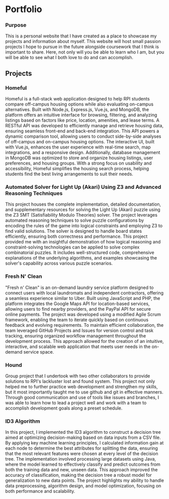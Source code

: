 
# Portfolio

### Purpose

This is a personal website that I have created as a place to showcase my projects and information about myself. This website will host small passion projects I hope to pursue in the future alongside coursework that I think is important to share. Here, not only will you be able to learn who I am, but you will be able to see what I both love to do and can accomplish. 

## Projects

### Homeful
Homeful is a full-stack web application designed to help RPI students compare off-campus housing options while also evaluating on-campus alternatives. Built with Node.js, Express.js, Vue.js, and MongoDB, the platform offers an intuitive interface for browsing, filtering, and analyzing listings based on factors like price, location, amenities, and lease terms. A RESTful API was developed to efficiently manage and retrieve housing data, ensuring seamless front-end and back-end integration. This API powers a dynamic comparison tool, allowing users to conduct side-by-side analyses of off-campus and on-campus housing options. The interactive UI, built with Vue.js, enhances the user experience with real-time search, map integrations, and a responsive design. Additionally, database management in MongoDB was optimized to store and organize housing listings, user preferences, and housing groups. With a strong focus on usability and accessibility, Homeful simplifies the housing search process, helping students find the best living arrangements to suit their needs.

### Automated Solver for Light Up (Akari) Using Z3 and Advanced Reasoning Techniques

This project houses the complete implementation, detailed documentation, and supplementary resources for solving the Light Up (Akari) puzzle using the Z3 SMT (Satisfiability Modulo Theories) solver. The project leverages automated reasoning techniques to solve puzzle configurations by encoding the rules of the game into logical constraints and employing Z3 to find valid solutions. The solver is designed to handle  board states efficiently, ensuring both correctness and performance. This project provided me with an insightful demonstration of how logical reasoning and constraint-solving technologies can be applied to solve complex combinatorial puzzles. It includes well-structured code, comprehensive explanations of the underlying algorithms, and examples showcasing the solver's capability across various puzzle scenarios.

### Fresh N' Clean

"Fresh n' Clean" is an on-demand laundry service platform designed to connect users with local laundromats and independent contractors, offering a seamless experience similar to Uber. Built using JavaScript and PHP, the platform integrates the Google Maps API for location-based services, allowing users to find nearby providers, and the PayPal API for secure online payments. The project was developed using a modified Agile Scrum framework, enabling the team to iterate quickly based on continuous feedback and evolving requirements. To maintain efficient collaboration, the team leveraged GitHub Projects and Issues for version control and task tracking, ensuring organized workflow management throughout the development process. This approach allowed for the creation of an intuitive, interactive, and scalable web application that meets user needs in the on-demand service space.

### Hound

Group project that I undertook with two other collaborators to provide solutions to RPI's lackluster lost and found system. This project not only helped me to further practice web development and strengthen my skills, but it most importantly taught me to use github and git in effective manners. Through good communication and use of tools like issues and branches, I was able to learn how to lead a project well and work with a team to accomplish development goals along a preset schedule.

### ID3 Algorithm

In this project, I implemented the ID3 algorithm to construct a decision tree aimed at optimizing decision-making based on data inputs from a CSV file. By applying key machine learning principles, I calculated information gain at each node to determine the best attributes for splitting the data, ensuring that the most relevant features were chosen at every level of the decision tree. The implementation involved processing large datasets using Java, where the model learned to effectively classify and predict outcomes from both the training data and new, unseen data. This approach improved the accuracy of classification, making the decision tree a robust model for generalization to new data points. The project highlights my ability to handle data preprocessing, algorithm design, and model optimization, focusing on both performance and scalability.
